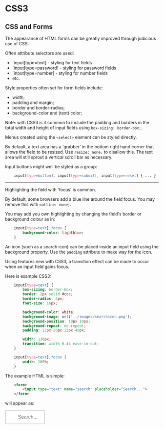 <!DOCTYPE html>
<html>

<link rel="stylesheet" href="../styles/style-sheet.css" />

<body>

# CSS3

## CSS and Forms

The appearance of HTML forms can be greatly improved through judicious use of CSS.

Often attribute selectors are used:

  * `input[type=text]           - styling for text fields
  * `input[type=password]       - styling for password fields
  * `input[type=number]         - styling for number fields
  * etc.

Style properties often set for form fields include:

  * width;
  * padding and margin;
  * border and border-radius;
  * background-color and (text) color;

Note:  with CSS3 is it common to include the padding and borders in the total width and height of input fields
using `box-sizing: border-box;`.

Menus created using the `<select>` element can be styled directly.

By default, a text area has a 'grabber' in the bottom right hand corner that allows the field to be resized.
Use `resize: none;` to disallow this.  The text area will still sprout a vertical scroll bar as necessary.

Input buttons might well be styled as a group:

```css
    input[type=button], input[type=submit], input[type=reset] { ... }
```

<hr />

Highlighting the field with 'focus' is common.

By default, some browsers add a blue line around the field focus.
You may remove this with `outline: none;`.

You may add you own highlighting by changing the field's border or background colour as in:

```css
    input[type=text]:focus {
        background-color: lightblue;
    }
```

An icon (such as a search icon) can be placed inside an input field using the background property.
Use the `padding` attribute to make way for the icon.

Using features new with CSS3, a transition effect can be made to occur when an input field gains focus.

Here is example CSS3:

```css
    input[type=text] {
        box-sizing: border-box;
        border: 2px solid #ccc;
        border-radius: 4px;
        font-size: 16px;

        background-color: white;
        background-image: url('../images/searchicon.png');
        background-position: 10px 10px;
        background-repeat: no-repeat;
        padding: 12px 20px 12px 40px;

        width: 130px;
        transition: width 0.4s ease-in-out;
    }

    input[type=text]:focus {
        width: 100%;
    }
```

The example HTML is simple:

```html
    <form>
        <input type="text" name="search" placeholder="Search...">
    </form>
```

will appear as:

<style>
    input[type=text] {
        width: 130px;
        box-sizing: border-box;
        border: 2px solid #ccc;
        border-radius: 4px;
        font-size: 16px;
        background-color: white;
        background-image: url('../images/searchicon.png');
        background-position: 10px 10px;
        background-repeat: no-repeat;
        padding: 12px 20px 12px 40px;
        -webkit-transition: width 0.4s ease-in-out;
        transition: width 0.4s ease-in-out;
    }

    input[type=text]:focus {
        width: 100%;
    }
</style>

<div class=indent>
    <form>
        <input type="text" name="search" placeholder="Search...">
    </form>
</div>

</body>
</html>
